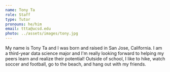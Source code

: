 ```yaml
---
name: Tony Ta
role: Staff
type: Tutor
pronouns: he/him
email: ttta@ucsd.edu
photo: ../assets/images/tony.jpg
---
```


My name is Tony Ta and I was born and raised in San Jose, California. I am a third-year data science major and I'm really looking forward to helping my peers learn and realize their potential! Outside of school, I like to hike, watch soccer and football, go to the beach, and hang out with my friends. 